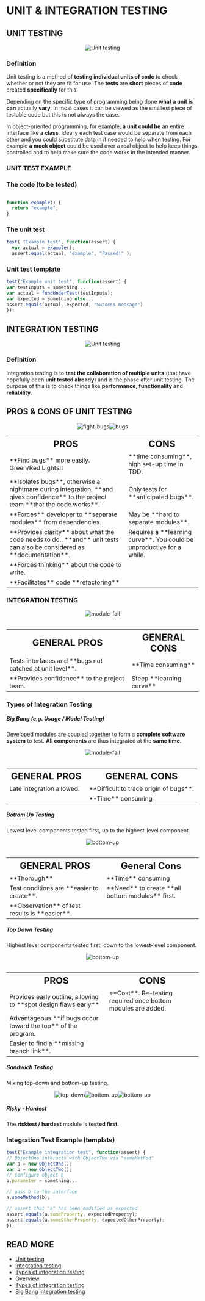 # UNIT & INTEGRATION TESTING
## UNIT TESTING
<p align="center"><img src="assets/unit-test.jpg" alt="Unit testing" /></p>

### Definition
Unit testing is a method of **testing individual units of code** to check whether or not they are fit for use. The **tests** are **short** pieces of **code** created **specifically** for this.

Depending on the specific type of programming being done **what a unit is can** actually **vary**. In most cases it can be viewed as the smallest piece of testable code but this is not always the case.

In object-oriented programming, for example, **a unit could be** an entire interface like **a class**. Ideally each test case would be separate from each other and you could substitute data in if needed to help when testing. For example **a mock object** could be used over a real object to help keep things controlled and to help make sure the code works in the intended manner.

### UNIT TEST EXAMPLE
### The code (to be tested)
````javascript

function example() {
  return "example";
}
````
### The unit test

````javascript
test( "Example test", function(assert) {
  var actual = example();
  assert.equal(actual, "example", "Passed!" );
  ````

### Unit test template
````javascript
test("Example unit test", function(assert) {
var testInputs = something...
var actual = funcUnderTest(testInputs);
var expected = something else...
assert.equals(actual, expected, "Success message")
});
````


## INTEGRATION TESTING

<p align="center"><img src="assets/integration-test.jpg" alt="Unit testing"/></p>

### Definition
Integration testing is to **test the collaboration of multiple units** (that have hopefully been **unit tested already**) and is the phase after unit testing. The purpose of this is to check things like **performance**, **functionality** and **reliability**.

## PROS & CONS OF UNIT TESTING

<p align="center"><img src="assets/fight-bugs.jpg" alt="fight-bugs"/ style="size=20%"><img src="assets/bugs.jpg" alt="bugs" style="size=20%"/></p>

<table align="center">
    <th style="font-size:24">PROS</th>
    <th style="font-size:24">CONS</th>
    <tr>
        <td>**Find bugs** more easily. <span style="color='green';font-weight='bold'">Green</span>/<span style="color='green';font-weight='bold'">Red Lights!!</span></td>
        <td> **time consuming**, high set-up time in TDD.</td>
    </tr>
    <tr>
        <td>**Isolates bugs**, otherwise a nightmare during integration, **and gives confidence** to the project team **that the code works**.</td>
        <td>Only tests for **anticipated bugs**.</td>
    </tr>
    <tr>
        <td>**Forces** developer to **separate modules** from dependencies.</td>
        <td>May be **hard to separate modules**.</td>
    </tr>
    <tr>
        <td>**Provides clarity** about what the code needs to do.. **and** unit tests can also be considered as **documentation**.</td>
        <td>Requires a **learning curve**. You could be unproductive for a while.</td>
    </tr>
    <tr>
        <td>**Forces thinking** about the code to write.</td>
        <td style="border-bottom=none"></td>
    </tr>
    <tr>
        <td>**Facilitates** code **refactoring**</td>
        <td style="border-top=none"></td>
    </tr>
<table>


### INTEGRATION TESTING

<p align="center"><img src="assets/module-fail.jpg" alt="module-fail"></p>

<table align="center">
    <th style="font-size:24;color='green';">GENERAL PROS</th>
    <th style="font-size:24";color='red';>GENERAL CONS</th>
    <tr>
        <td>Tests interfaces and **bugs not catched at unit level**.</td>
        <td>**Time consuming**</td>
    </tr>
    <tr>
        <td>**Provides confidence** to the project team.</td>
        <td>Steep **learning curve**</td>
    </tr>
<table>

### Types of Integration Testing

##### Big Bang (e.g. Usage / Model Testing)
Developed modules are coupled together to form a **complete software system** to test.
**All components** are thus integrated at the **same time**.
<p align="center"><img src="assets/big-bang.jpg" alt="module-fail"></p>

<table align="center">
    <th style="font-size:24;color='green';">GENERAL PROS</th>
    <th style="font-size:24";color='red';>GENERAL CONS</th>
    <tr>
        <td> Late integration allowed.</td>
        <td> **Difficult to trace origin of bugs**.</td>
    </tr>
    <tr>
        <td></td>
        <td>**Time** consuming</td>
    </tr>
<table>

##### Bottom Up Testing
Lowest level components tested first, up to the highest-level component.
<p align ="center"><img src="assets/pyramid.jpg" alt="bottom-up"/></p>

<table align="center">
    <th style="font-size:24;color='green';">GENERAL PROS</th>
    <th style="font-size:24";color='red';>General Cons</th>
    <tr>
        <td>**Thorough**</td>
        <td>**Time** consuming</td>
    </tr>
    <tr>
        <td>Test conditions are **easier to create**.</td>
        <td>**Need** to create **all bottom modules** first.</td>
    </tr>
    <tr>
        <td>**Observation** of test results is **easier**.</td>
        <td></td>
    </tr>
<table>

##### Top Down Testing
Highest level components tested first, down to the lowest-level component.
<p align ="center"><img src="assets/pyramid2.jpg" alt="bottom-up"/></p>

<table align="center">
    <th style="font-size:24;color='green';">PROS</th>
    <th style="font-size:24";color='red';> CONS</th>
    <tr>
        <td>Provides early outline, allowing to **spot design flaws early**</td>
        <td>**Cost**. Re-testing required once bottom modules are added.</td>
    </tr>
    <tr>
        <td>Advantageous **if bugs occur toward the top** of the program.</td>
        <td></td>
    </tr>
    <tr>
        <td>Easier to find a **missing branch link**.</td>
        <td></td>
    </tr>
<table>

##### Sandwich Testing
Mixing top-down and bottom-up testing.
<p align ="center"><img src="assets/pyramid2.jpg" alt="top-down"/><img src="assets/sandwich.jpg" alt="bottom-up"/><img src="assets/pyramid.jpg" alt="bottom-up"/></p>

##### Risky - Hardest
The **riskiest / hardest** module is **tested first**.

### Integration Test Example (template)
````javascript
test("Example integration test", function(assert) {
// ObjectOne interacts with ObjectTwo via "someMethod"
var a = new ObjectOne();
var b = new ObjectTwo();
// configure object b
b.parameter = something...

// pass b to the interface
a.someMethod(b);

// assert that "a" has been modified as expected
assert.equals(a.someProperty, expectedProperty);
assert.equals(a.someOtherProperty, expectedOtherProperty);
});
````

## READ MORE
* [Unit testing](https://en.wikipedia.org/wiki/Unit_testing)
* [Integration testing](https://en.wikipedia.org/wiki/Integration_testing)
* [Types of integration testing](http://www.softwaretestingstuff.com/2007/10/top-down-testing-vs-bottom-up-testing.html)
* <a href="https://msdn.microsoft.com/en-us/library/aa292128(v=vs.71).aspx">Overview</a>
* [Types of integration testing](http://www.cs.nuim.ie/~fying/PDF/slidescs265.pdf)
* [Big Bang integration testing](http://istqbexamcertification.com/what-is-big-bang-integration-testing/)
